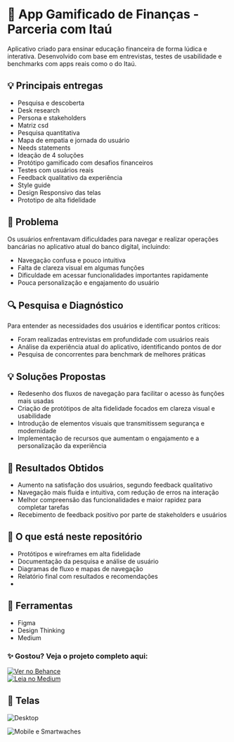 # 📱 App Gamificado de Finanças - Parceria com Itaú

Aplicativo criado para ensinar educação financeira de forma lúdica e interativa. Desenvolvido com base em entrevistas, testes de usabilidade e benchmarks com apps reais como o do Itaú.

## 💡 Principais entregas
- Pesquisa e descoberta
- Desk research
- Persona e stakeholders
- Matriz csd
- Pesquisa quantitativa
- Mapa de empatia e jornada do usuário
- Needs statements
- Ideação de 4 soluções
- Protótipo gamificado com desafios financeiros
- Testes com usuários reais
- Feedback qualitativo da experiência
- Style guide
- Design Responsivo das telas
- Prototipo de alta fidelidade

## 🎯 Problema
Os usuários enfrentavam dificuldades para navegar e realizar operações bancárias no aplicativo atual do banco digital, incluindo:
- Navegação confusa e pouco intuitiva
- Falta de clareza visual em algumas funções
- Dificuldade em acessar funcionalidades importantes rapidamente
- Pouca personalização e engajamento do usuário

## 🔍 Pesquisa e Diagnóstico
Para entender as necessidades dos usuários e identificar pontos críticos:
- Foram realizadas entrevistas em profundidade com usuários reais
- Análise da experiência atual do aplicativo, identificando pontos de dor
- Pesquisa de concorrentes para benchmark de melhores práticas

## 💡 Soluções Propostas
- Redesenho dos fluxos de navegação para facilitar o acesso às funções mais usadas
- Criação de protótipos de alta fidelidade focados em clareza visual e usabilidade
- Introdução de elementos visuais que transmitissem segurança e modernidade
- Implementação de recursos que aumentam o engajamento e a personalização da experiência

## 🚀 Resultados Obtidos
- Aumento na satisfação dos usuários, segundo feedback qualitativo
- Navegação mais fluida e intuitiva, com redução de erros na interação
- Melhor compreensão das funcionalidades e maior rapidez para completar tarefas
- Recebimento de feedback positivo por parte de stakeholders e usuários

## 📂 O que está neste repositório
- Protótipos e wireframes em alta fidelidade
- Documentação da pesquisa e análise de usuário
- Diagramas de fluxo e mapas de navegação
- Relatório final com resultados e recomendações
- 
## 🧩 Ferramentas
- Figma
- Design Thinking
- Medium

### ✨ Gostou? Veja o projeto completo aqui:

[![Ver no Behance](https://img.shields.io/badge/Ver%20no%20Behance-1769FF?style=for-the-badge&logo=behance&logoColor=white)](https://www.behance.net/gallery/224994003/Redesign-da-Experiencia-de-um-Banco-Digital)  
[![Leia no Medium](https://img.shields.io/badge/Leia%20no%20Medium-000000?style=for-the-badge&logo=medium&logoColor=white)](https://medium.com/@talessaamayaraah15/como-redesenhei-a-experiência-de-um-banco-digital-meu-projeto-de-ux-ui-com-parceria-itaú-969aef4a574f)

## 📸 Telas
![Desktop](https://github.com/user-attachments/assets/efe11cfa-6a3f-4fb4-bafa-dd19082f93a7)

![Mobile e Smartwaches](https://github.com/user-attachments/assets/8fea1117-8fe4-49ca-9bdb-aa4802ec5c26)

